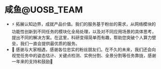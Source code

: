 # 咸鱼@UOSB_TEAM
- ⚡ 拓展认知边界，成就产品价值。我们的服务基于粉丝的需求，从网络模块的功能性创新到不同任务的模块化全局处理，以及对不同应用场景的具体思考，提出不同的解决方案。在这里，科研变得简单而有趣，帮助您突破个人算力壁垒，我们一直会提供最优质的服务。
- 🧡 感谢与大家相遇，感谢各位忠实的粉丝朋友们。在不久的未来，我们还会向视觉任务中的姿态估计、关键点检测、实例分割、全景分割等任务靠拢，感谢一年来的支持和鼓励🙌


